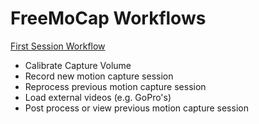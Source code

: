 # FreeMoCap Workflows

[First Session Workflow](/ARRw5t0bS8WcYqgRhHT_jQ)
- Calibrate Capture Volume
- Record new motion capture session
- Reprocess previous motion capture session
- Load external videos (e.g. GoPro's)
- Post process or view previous motion capture session